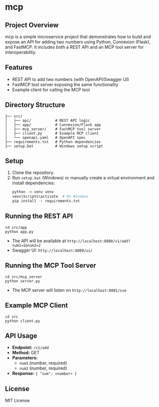 # mcp

## Project Overview

mcp is a simple microservice project that demonstrates how to build and expose an API for adding two numbers using Python, Connexion (Flask), and FastMCP. It includes both a REST API and an MCP tool server for interoperability.

## Features
- REST API to add two numbers (with OpenAPI/Swagger UI)
- FastMCP tool server exposing the same functionality
- Example client for calling the MCP tool

## Directory Structure
```
├── src/
│   ├── api/           # REST API logic
│   ├── app/           # Connexion/Flask app
│   ├── mcp_server/    # FastMCP tool server
│   ├── client.py      # Example MCP client
│   └── openapi.yaml   # OpenAPI spec
├── requirements.txt   # Python dependencies
├── setup.bat          # Windows setup script
```

## Setup
1. Clone the repository.
2. Run `setup.bat` (Windows) or manually create a virtual environment and install dependencies:
   ```sh
   python -m venv venv
   venv\Scripts\activate  # On Windows
   pip install -r requirements.txt
   ```

## Running the REST API
```
cd src/app
python app.py
```
- The API will be available at `http://localhost:8080/v1/add?num1=1&num2=2`
- Swagger UI: `http://localhost:8080/ui/`

## Running the MCP Tool Server
```
cd src/mcp_server
python server.py
```
- The MCP server will listen on `http://localhost:8081/sse`

## Example MCP Client
```
cd src
python client.py
```

## API Usage
- **Endpoint:** `/v1/add`
- **Method:** GET
- **Parameters:**
  - `num1` (number, required)
  - `num2` (number, required)
- **Response:** `{ "sum": <number> }`

## License
MIT License